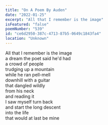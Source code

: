 ```yaml
---
title: "On A Poem By Auden"
date: "2022-01-25"
excerpt: "All that I remember is the image"
isFeatured: "false"
poemNumber: "539"
id: "ce6d2950-387c-4713-87b5-0649c1843fa4"
location: "Unknown"
---
```


All that I remember is the image  
a dream the poet said he'd had  
a crowd of people  
trudging up a mountain  
while he ran pell-mell  
downhill with a guitar  
that dangled wildly  
from his neck  
and reading it  
I saw myself turn back  
and start the long descent  
into the life  
that would at last be mine
